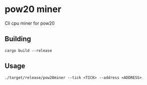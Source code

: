# pow20 miner

Cli cpu miner for pow20

## Building

```
cargo build --release
```

## Usage

```
./target/release/pow20miner --tick <TICK> --address <ADDRESS>
```
